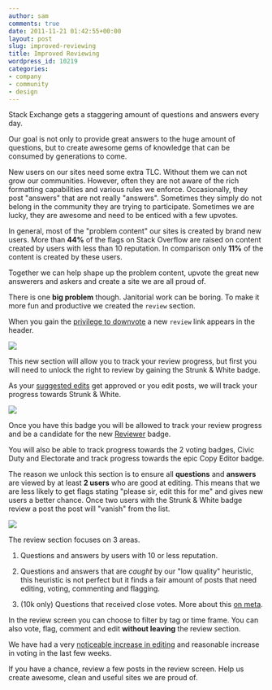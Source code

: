```yaml
---
author: sam
comments: true
date: 2011-11-21 01:42:55+00:00
layout: post
slug: improved-reviewing
title: Improved Reviewing
wordpress_id: 10219
categories:
- company
- community
- design
---
```


Stack Exchange gets a staggering amount of questions and answers every day.

Our goal is not only to provide great answers to the huge amount of questions, but to create awesome gems of knowledge that can be consumed by generations to come.

New users on our sites need some extra TLC. Without them we can not grow our communities. However, often they are not aware of the rich formatting capabilities and various rules we enforce. Occasionally, they post "answers" that are not really "answers". Sometimes they simply do not belong in the community they are trying to participate. Sometimes we are lucky, they are awesome and need to be enticed with a few upvotes.

In general, most of the "problem content" our sites is created by brand new users. More than **44%** of the flags on Stack Overflow are raised on content created by users with less than 10 reputation. In comparison only **11%** of the content is created by these users.

Together we can help shape up the problem content, upvote the great new answerers and askers and create a site we are all proud of.

There is one **big problem** though. Janitorial work can be boring. To make it more fun and productive we created the `review` section.

When you gain the [privilege to downvote](http://stackoverflow.com/privileges/vote-down) a new `review` link appears in the header.

![](/blog/images/2011-11-21-improved-reviewing/review1.png)

This new section will allow you to track your review progress, but first you will need to unlock the right to review by gaining the Strunk & White badge.

As your [suggested edits](http://blog.stackoverflow.com/2011/02/suggested-edits-and-edit-review/) get approved or you edit posts, we will track your progress towards Strunk & White.

![](/blog/images/2011-11-21-improved-reviewing/progress1.png)

Once you have this badge you will be allowed to track your review progress and be a candidate for the new [Reviewer](http://stackoverflow.com/badges/1478/reviewer) badge.

You will also be able to track progress towards the 2 voting badges, Civic Duty and Electorate and track progress towards the epic Copy Editor badge.

The reason we unlock this section is to ensure all **questions** and **answers** are viewed by at least **2 users** who are good at editing. This means that we are less likely to get flags stating "please sir, edit this for me" and gives new users a better chance. Once two users with the Strunk & White badge review a post the post will "vanish" from the list.

![](/blog/images/2011-11-21-improved-reviewing/reviewprogress.png)

The review section focuses on 3 areas.





  1. Questions and answers by users with 10 or less reputation.


  2. Questions and answers that are _caught_ by our "low quality" heuristic, this heuristic is not perfect but it finds a fair amount of posts that need editing, voting, commenting and flagging.


  3. (10k only) Questions that received close votes. More about this [on meta](http://meta.stackoverflow.com/questions/111734/26-000-questions-have-close-votes-now-what).  



In the review screen you can choose to filter by tag or time frame. You can also vote, flag, comment and edit **without leaving** the review section.

We have had a very [noticeable increase in editing](http://meta.stackoverflow.com/questions/112600/has-the-new-reviewing-interface-and-or-the-badge-objectively-reduced-spam-and-no/112692#112692) and reasonable increase in voting in the last few weeks.

If you have a chance, review a few posts in the review screen. Help us create awesome, clean and useful sites we are proud of.


